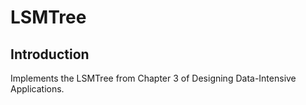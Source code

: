 # LSMTree

## Introduction
Implements the LSMTree from Chapter 3 of Designing Data-Intensive Applications.
